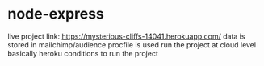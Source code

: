 # node-express
live project link: https://mysterious-cliffs-14041.herokuapp.com/
data is stored in mailchimp/audience
procfile is used run the project at cloud level basically heroku conditions to run the project
